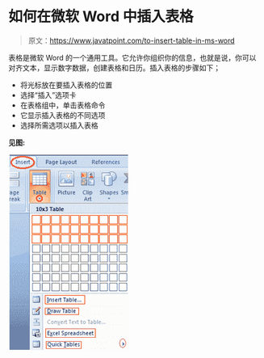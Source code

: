 # 如何在微软 Word 中插入表格

> 原文：<https://www.javatpoint.com/to-insert-table-in-ms-word>

表格是微软 Word 的一个通用工具。它允许你组织你的信息，也就是说，你可以对齐文本，显示数字数据，创建表格和日历。插入表格的步骤如下；

*   将光标放在要插入表格的位置
*   选择“插入”选项卡
*   在表格组中，单击表格命令
*   它显示插入表格的不同选项
*   选择所需选项以插入表格

**见图:**

![MS Word How to insert table in ms word 1](img/8fcb66aeac1093dcb5a03b907e81fd0b.png)